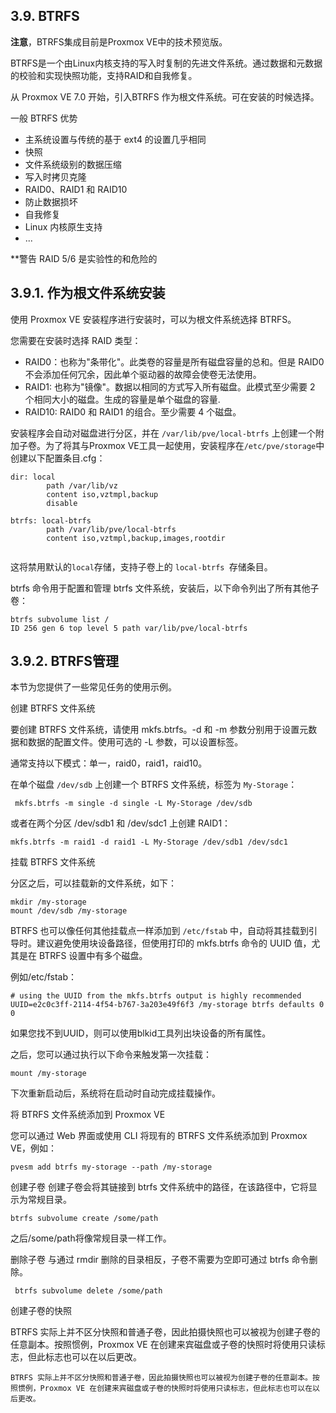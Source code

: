 ## 3.9. BTRFS

**注意**，BTRFS集成目前是Proxmox VE中的技术预览版。

BTRFS是一个由Linux内核支持的写入时复制的先进文件系统。通过数据和元数据的校验和实现快照功能，支持RAID和自我修复。

从 Proxmox VE 7.0 开始，引入BTRFS 作为根文件系统。可在安装的时候选择。

一般 BTRFS 优势
- 主系统设置与传统的基于 ext4 的设置几乎相同
- 快照
- 文件系统级别的数据压缩
- 写入时拷贝克隆
- RAID0、RAID1 和 RAID10
- 防止数据损坏
- 自我修复
- Linux 内核原生支持
- ...

**警告
RAID 5/6 是实验性的和危险的

## 3.9.1. 作为根文件系统安装
使用 Proxmox VE 安装程序进行安装时，可以为根文件系统选择 BTRFS。

您需要在安装时选择 RAID 类型：

- RAID0：也称为"条带化"。此类卷的容量是所有磁盘容量的总和。但是 RAID0 不会添加任何冗余，因此单个驱动器的故障会使卷无法使用。
- RAID1: 也称为"镜像"。数据以相同的方式写入所有磁盘。此模式至少需要 2 个相同大小的磁盘。生成的容量是单个磁盘的容量.
- RAID10: RAID0 和 RAID1 的组合。至少需要 4 个磁盘。

安装程序会自动对磁盘进行分区，并在 `/var/lib/pve/local-btrfs` 上创建一个附加子卷。为了将其与Proxmox VE工具一起使用，安装程序在`/etc/pve/storage`中创建以下配置条目.cfg：


```
dir: local
        path /var/lib/vz
        content iso,vztmpl,backup
        disable

btrfs: local-btrfs
        path /var/lib/pve/local-btrfs
        content iso,vztmpl,backup,images,rootdir
        
```
这将禁用默认的`local`存储，支持子卷上的 `local-btrfs `存储条目。

btrfs 命令用于配置和管理 btrfs 文件系统，安装后，以下命令列出了所有其他子卷：
```
btrfs subvolume list /
ID 256 gen 6 top level 5 path var/lib/pve/local-btrfs
```
## 3.9.2. BTRFS管理

本节为您提供了一些常见任务的使用示例。

创建 BTRFS 文件系统

要创建 BTRFS 文件系统，请使用 mkfs.btrfs。-d 和 -m 参数分别用于设置元数据和数据的配置文件。使用可选的 -L 参数，可以设置标签。

通常支持以下模式：单一，raid0，raid1，raid10。

在单个磁盘 `/dev/sdb` 上创建一个 BTRFS 文件系统，标签为 `My-Storage`：

```
 mkfs.btrfs -m single -d single -L My-Storage /dev/sdb
```
或者在两个分区 /dev/sdb1 和 /dev/sdc1 上创建 RAID1：

```
mkfs.btrfs -m raid1 -d raid1 -L My-Storage /dev/sdb1 /dev/sdc1
```

挂载 BTRFS 文件系统

分区之后，可以挂载新的文件系统，如下：
```
mkdir /my-storage
mount /dev/sdb /my-storage
```
BTRFS 也可以像任何其他挂载点一样添加到 ```/etc/fstab``` 中，自动将其挂载到引导时。建议避免使用块设备路径，但使用打印的 mkfs.btrfs 命令的 UUID 值，尤其是在 BTRFS 设置中有多个磁盘。

例如/etc/fstab：
```
# using the UUID from the mkfs.btrfs output is highly recommended
UUID=e2c0c3ff-2114-4f54-b767-3a203e49f6f3 /my-storage btrfs defaults 0 0
```

如果您找不到UUID，则可以使用blkid工具列出块设备的所有属性。

之后，您可以通过执行以下命令来触发第一次挂载：

```
mount /my-storage

```
下次重新启动后，系统将在启动时自动完成挂载操作。

将 BTRFS 文件系统添加到 Proxmox VE

您可以通过 Web 界面或使用 CLI 将现有的 BTRFS 文件系统添加到 Proxmox VE，例如：

```
pvesm add btrfs my-storage --path /my-storage

```

创建子卷
创建子卷会将其链接到 btrfs 文件系统中的路径，在该路径中，它将显示为常规目录。
```
btrfs subvolume create /some/path
```
之后/some/path将像常规目录一样工作。

删除子卷
与通过 rmdir 删除的目录相反，子卷不需要为空即可通过 btrfs 命令删除。

```
 btrfs subvolume delete /some/path
```

创建子卷的快照

BTRFS 实际上并不区分快照和普通子卷，因此拍摄快照也可以被视为创建子卷的任意副本。按照惯例，Proxmox VE 在创建来宾磁盘或子卷的快照时将使用只读标志，但此标志也可以在以后更改。

```
BTRFS 实际上并不区分快照和普通子卷，因此拍摄快照也可以被视为创建子卷的任意副本。按照惯例，Proxmox VE 在创建来宾磁盘或子卷的快照时将使用只读标志，但此标志也可以在以后更改。
```




